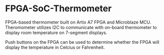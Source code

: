 # FPGA-SoC-Thermometer

FPGA-based thermometer built on Artix A7 FPGA and Microblaze MCU. Theromometer utilizes I2C to communicate with on-board thermometer to display room temperature on 7-segment
displays.

Push buttons on the FPGA can be used to determine whether the FPGA will display the temperature in Celcius or Fahrenheit.
